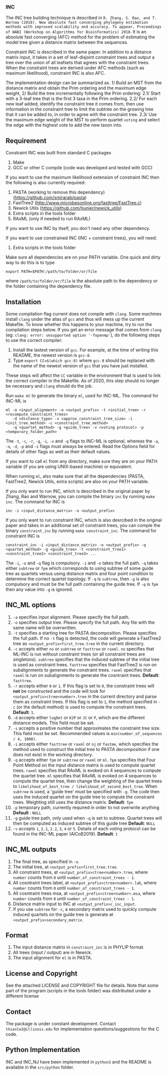 ### INC

The INC tree building technique is described in `R. Zhang, S. Rao, and T. Warnow (2018). New absolute fast converging phylogeny estimation methods with improved scalability and accuracy. To appear, Proceedings of WABI (Workshop on Algorithms for Bioinformatics) 2018`. It is an absolute fast converging (AFC) method for the problem of estimating the model tree given a distance matrix between the sequences. 

Constraint INC is described in the same paper. In addition to a distance matrix input, it takes in a set of leaf-disjoint constraint trees and output a tree over the union of all leafsets that agrees with the constraint trees. When the constraint trees are derived under AFC methods (such as maximum likelihood), constraint INC is also AFC. 

The implementation design can be summarized as. 1/ Build an MST from the distance matrix and obtain the Prim ordering and the maximum edge weight, 2/ Build the tree incrementally following the Prim ordering: 2.1/ Start with a 3-leaf tree that is the first 3 taxa in the Prim ordering. 2.2/ For each new leaf added, identify the constraint tree it comes from, then use information in the constraint tree to limit the subtree on the growing tree that it can be added to, in order to agree with the constraint tree. 2.3/ Use the maximum edge weight of the MST to perform quartet `voting` and select the edge with the highest vote to add the new taxon into.  

## Requirement
Constraint INC was built from standard C packages 
1. Make
2. GCC or other C compile (code was developed and tested with GCC) 

If you want to use the maximum likelihood extension of constraint INC then the following is also currently required:
1. PASTA (working to remove this dependency) (https://github.com/smirarab/pasta) 
2. FastTree2 (http://www.microbesonline.org/fasttree/FastTree.c)
3. Newick Utils (https://github.com/tjunier/newick_utils)
4. Extra scripts in the tools folder
5. RAxML (only if needed to run RAxML)

If you want to use INC by itself, you don't need any other dependency. 

If you want to use constrained INC (INC + constraint trees), you will need:
1. Extra scripts in the tools folder

Make sure all dependencies are on your PATH variable. One quick and dirty way to do this is to type
```
export PATH=$PATH:/path/to/folder/or/file
```
where `/path/to/folder/or/file` is the absolute path to the dependency or the folder containing the dependency file. 

## Installation
Some compilation flag current does not compile with `clang`. Some machines install `clang` under the alias of `gcc` and thus will mess up the current Makefile. To know whether this happens to your machine, try to run the compilation steps below. If you get an error message that comes from `clang` (eg: `clang: error: unsupported option '-fopenmp'`),  do the following steps to use the correct compiler:
1. Install the lastest version of `gcc`. For example, at the time of writing this README, the newest version is `gcc-8`.  
2. Type `export CC=$(which gcc-8)` where `gcc-8` should be replaced with the name of the newest version of `gcc` that you have just installed. 

These steps will affect the `CC` variable in the environment that is used to link the correct compiler in the Makefile. As of 2020, this step should no longer be necessary and `clang` should do the job. 

Run `make ml` to generate the binary `ml`, used for INC-ML. The command for INC-ML is 
```
ml -a <input_alignment> -o <output_prefix> -t <initial_tree> -r <recompute_constraint_trees> 
   -d <distance_type> -s <approx_constraint_tree_size> -i <init_tree_method> -c <constraint_tree_method> 
   -q <quartet_method> -g <guide_tree> -v <voting protocol> -p <temporary_folder_path>
```
The `-t`, `-c`, `-r`, `-g`, `-i`, `-v` and `-q` flags to INC-ML is optional, whereas the `-a`, `-o`, `-d`, `-p` and `-s` flags must always be entered. Read the Options field for details of other flags as well as their default values. 

If you want to call `ml` from any directory, make sure they are on your PATH variable (if you are using UNIX-based machine) or equivalent. 

When running `ml`, also make sure that all the dependencies (PASTA, FastTree2, Newick Utils, extra scripts) are also on your PATH variable. 

If you only want to run INC, which is described in the original paper by Zhang, Rao and Warnow, you can compile the binary `inc` by running `make inc`. The command for INC is 
```
inc -i <input_distance_matrix> -o <output_prefix>
```

If you only want to run constraint INC, which is also desrcibed in the original paper and takes in an additional set of constraint trees, you can comple the binary `constraint_inc` by running `make constraint_inc`. The command for constraint INC is
```
constraint_inc -i <input_distance_matrix> -o <output_prefix> -q <quartet_method> -g <guide_tree> -t <constraint_tree1> <constraint_tree2> <constraint_tree3> ... 
```
The `-i`, `-o` and `-q` flag is compulsory. `-i` and `-o` takes the full path. `-q` takes either `subtree` or `fpm` which corresponds to using subtree of some guide tree as quartets versus using distance matrix and four point condition to determine the correct quartet topology. If `-q` is `subtree`, then `-g` is also compulsory and must be the full path containing the guide tree. If `-q` is `fpm` then any value into `-g` is ignored.

## INC_ML options
1. `-a` specifies input alignment. Please specify the full path.
2. `-o` specifies output tree. Please specify the full path. Any file with the same name will be overwritten.
3. `-t` specifies a starting tree for PASTA decomposition. Please specifies the full path. If no `-t` flag is detected, the code will generate a FastTree2 tree as `<output_prefix>first_tree.tree` in the current directory.
4. `-c` accepts either `no` or `subtree` or `fasttree` or `raxml`. `no` specifies that ML-INC is run without constraint trees (or all constraint trees are singletons). `subtree` specifies that the induced subtree of the initial tree is used as constraint trees. `fasttree` specifies that FastTree2 is run on subalignments to generate the constraint trees. `raxml` specifies that `raxml` is run on subalignments to generate the cosntraint trees. __Default__: `fasttree`.
5. `-r` accepts either `0` or `1`. If this flag is set to `0`, the constraint trees will **not** be constructed and the code will look for `<output_prefix>ctree<number>.tree` in the current directory and parse them as constraint trees. If this flag is set to `1`, the method specified in `-c` (or the default method) is used to compute the constraint trees. __Default__: `1`. 
6. `-d` accepts either `logDet` or `K2P` or `JC` or `P`, which are the different distance models. This field must be set.
7. `-s` accepts a positive number that approximates the constraint tree size. This field must be set. Recommended values is `min(number_of_sequences / 4, 1000)`. 
8. `-i` accepts either `fasttree` or `raxml` or `nj` or `fastme`, which specifies the method used to construct the initial tree to PASTA decomposition if one does not exist in the working directory.
9. `-q` accepts either `fpm` or `subtree` or `raxml` or `ml`. `fpm` specifies that Four Point Method on the input distance matrix is used to compute quartet trees. `raxml` specifies that RAxML is evoked on 4 sequences to compute the quartet tree. `ml` specifies that RAxML is evoked on 4 sequences to compute the quartet tree, then change the weighting of the quartet trees to `likelihood_of_best_tree / likelihood_of_second_best_tree`. When `subtree` is used, a 'guide tree' must be specified with `-g`. The code then uses the induced quartet on the guide tree to compute the constraint trees. Weighting still uses the distance matrix. __Default__: `fpm`
10. `-p` temporary path, currently required in order to not overwrite anything __Default__ : `NULL`
11. `-g` guide tree path, only used when `-q` is set to subtree. Quartet
    trees will then be computed as induced subtree of this guide tree
__Default__: `NULL`
12. `-v` accepts `1`, `2.1`, `2.2`, `3`, `4` or `5`. Details of each voting
    protocol can be found in the INC-ML paper (AlCoB2019). __Default__: `1` 

## INC_ML outputs
1. The final tree, as specified in `-o`. 
2. The initial tree, at `<output_prefix>first_tree.tree`.
3. All constraint trees, at `<output_prefix>ctree<number>.tree`, where `number` counts from `0` until `number_of_constraint_trees - 1`.
4. All cosntraint trees label, at `<output_prefix>ctree<number>.lab`, where `number` counts from `0` until `number_of_constraint_trees - 1`.
5. All cosntraint trees msa, at `<output_prefix>ctree<number>.msa`, where `number` counts from `0` until `number_of_constraint_trees - 1`.
6. Distance matrix input to INC at `<output_prefix>c_inc_input`.
7. If you use `subtree` for `-c`, a secondary matrix used to quickly compute induced quartets on the guide tree is generate at `<output_prefix>secondary_matrix`. 

## Format
1. The input distance matrix in `constraint_inc` is in PHYLIP format. 
2. All trees (input / output) are in Newick.
3. The input alignment for `ml` is in PASTA.

## License and Copyright
See the attached LICENSE and COPYRIGHT file for details. Note that some part of the program (scripts in the tools folder) was distributed under a different license

## Contact
The package is under constant development. Contact `thienle2@illinois.edu` for implementation questions/suggestions for the C code. 

## Python Implementation

INC and INC_NJ have been implemented in `python3` and the README is available in the `src/python` folder.
